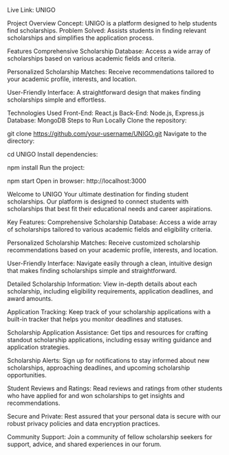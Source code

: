 Live Link: UNIGO

Project Overview
Concept: UNIGO is a platform designed to help students find scholarships.
Problem Solved: Assists students in finding relevant scholarships and simplifies the application process.

Features
Comprehensive Scholarship Database:
Access a wide array of scholarships based on various academic fields and criteria.

Personalized Scholarship Matches:
Receive recommendations tailored to your academic profile, interests, and location.

User-Friendly Interface:
A straightforward design that makes finding scholarships simple and effortless.

Technologies Used
Front-End: React.js
Back-End: Node.js, Express.js
Database: MongoDB
Steps to Run Locally
Clone the repository:


git clone https://github.com/your-username/UNIGO.git
Navigate to the directory:


cd UNIGO
Install dependencies:


npm install
Run the project:


npm start
Open in browser:
http://localhost:3000

Welcome to UNIGO
Your ultimate destination for finding student scholarships. Our platform is designed to connect students with scholarships that best fit their educational needs and career aspirations.

Key Features:
Comprehensive Scholarship Database:
Access a wide array of scholarships tailored to various academic fields and eligibility criteria.

Personalized Scholarship Matches:
Receive customized scholarship recommendations based on your academic profile, interests, and location.

User-Friendly Interface:
Navigate easily through a clean, intuitive design that makes finding scholarships simple and straightforward.

Detailed Scholarship Information:
View in-depth details about each scholarship, including eligibility requirements, application deadlines, and award amounts.

Application Tracking:
Keep track of your scholarship applications with a built-in tracker that helps you monitor deadlines and statuses.

Scholarship Application Assistance:
Get tips and resources for crafting standout scholarship applications, including essay writing guidance and application strategies.

Scholarship Alerts:
Sign up for notifications to stay informed about new scholarships, approaching deadlines, and upcoming scholarship opportunities.

Student Reviews and Ratings:
Read reviews and ratings from other students who have applied for and won scholarships to get insights and recommendations.

Secure and Private:
Rest assured that your personal data is secure with our robust privacy policies and data encryption practices.

Community Support:
Join a community of fellow scholarship seekers for support, advice, and shared experiences in our forum.






